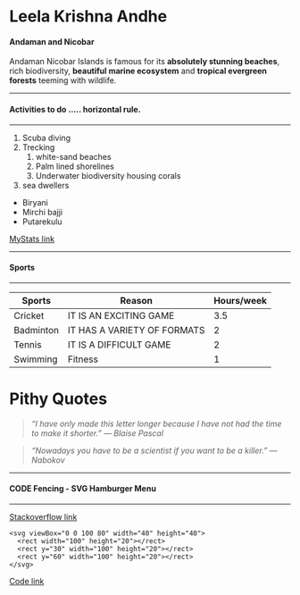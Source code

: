 # Leela Krishna Andhe
#### Andaman and Nicobar
Andaman Nicobar Islands is famous for its **absolutely stunning beaches**, rich biodiversity, **beautiful marine ecosystem** and **tropical evergreen forests** teeming with wildlife.
***
#### Activities to do .....  horizontal rule.
***
1. Scuba diving
2. Trecking
    1. white-sand beaches
    2. Palm lined shorelines
    3. Underwater biodiversity housing corals
3. sea dwellers

* Biryani
* Mirchi bajji
* Putarekulu

[MyStats link](https://github.com/LeelaKrishna97/my2-Andhe/blob/main/MyStats.md)
***
#### Sports
***
| Sports | Reason | Hours/week |
|--------|--------|------------|
|Cricket|IT IS AN EXCITING GAME|3.5|
|Badminton|IT HAS A VARIETY OF FORMATS|2|
|Tennis|IT IS A DIFFICULT GAME|2|
|Swimming|Fitness|1|

# Pithy Quotes
> *“I have only made this letter longer because I have not had the time to make it shorter.”*
>  ― *Blaise Pascal*

> *“Nowadays you have to be a scientist if you want to be a killer.”*
>  ― *Nabokov*
***
#### CODE Fencing - SVG Hamburger Menu
***
[Stackoverflow link](https://stackoverflow.com/questions/50155878/svg-make-viewbox0-0-100-100-with-percentages)
```
<svg viewBox="0 0 100 80" width="40" height="40">
  <rect width="100" height="20"></rect>
  <rect y="30" width="100" height="20"></rect>
  <rect y="60" width="100" height="20"></rect>
</svg>
```
[Code link](https://css-tricks.com/snippets/svg/svg-hamburger-menu/)